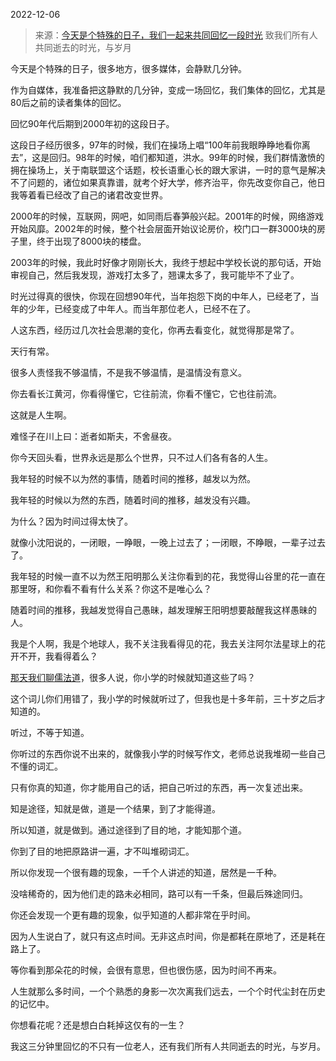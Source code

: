 2022-12-06

> 来源：[今天是个特殊的日子，我们一起来共同回忆一段时光](http://mp.weixin.qq.com/s?__biz=MzU3NDc5Nzc0NQ==&mid=2247521373&idx=1&sn=0bff7fbddb57bc55e244a1f2386b2b96&chksm=fd2e3683ca59bf95056f54e3f6794df755eff435997004a37bb75dcbc2b0c346b6ebab545ce3&scene=27#wechat_redirect)
> 致我们所有人共同逝去的时光，与岁月

今天是个特殊的日子，很多地方，很多媒体，会静默几分钟。  

作为自媒体，我准备把这静默的几分钟，变成一场回忆，我们集体的回忆，尤其是80后之前的读者集体的回忆。  

回忆90年代后期到2000年初的这段日子。  

这段日子经历很多，97年的时候，我们在操场上唱“100年前我眼睁睁地看你离去”，这是回归。98年的时候，咱们都知道，洪水。99年的时候，我们群情激愤的拥在操场上，关于南联盟这个话题，校长语重心长的跟大家讲，一时的意气是解决不了问题的，诸位如果真靠谱，就考个好大学，修齐治平，你先改变你自己，他日我等着看已经改了自己的诸君改变世界。

2000年的时候，互联网，网吧，如同雨后春笋般兴起。2001年的时候，网络游戏开始风靡。2002年的时候，整个社会层面开始议论房价，校门口一群3000块的房子里，终于出现了8000块的楼盘。

2003年的时候，我此时好像才刚刚长大，我终于想起中学校长说的那句话，开始审视自己，然后我发现，游戏打太多了，翘课太多了，我可能毕不了业了。  

时光过得真的很快，你现在回想90年代，当年抱怨下岗的中年人，已经老了，当年的少年，已经变成了中年人。而当年那位老人，已经不在了。  

人这东西，经历过几次社会思潮的变化，你再去看变化，就觉得那是常了。  

天行有常。  

很多人责怪我不够温情，不是我不够温情，是温情没有意义。  

你去看长江黄河，你看得懂它，它往前流，你看不懂它，它也往前流。

这就是人生啊。

难怪子在川上曰：逝者如斯夫，不舍昼夜。

你今天回头看，世界永远是那么个世界，只不过人们各有各的人生。  

我年轻的时候不以为然的事情，随着时间的推移，越发以为然。  

我年轻的时候以为然的东西，随着时间的推移，越发没有兴趣。  

为什么？因为时间过得太快了。  

就像小沈阳说的，一闭眼，一睁眼，一晚上过去了；一闭眼，不睁眼，一辈子过去了。  

我年轻的时候一直不以为然王阳明那么关注你看到的花，我觉得山谷里的花一直在那里呀，和你看不看有什么关系？你这不是唯心么？  

随着时间的推移，我越发觉得自己愚昧，越发理解王阳明想要敲醒我这样愚昧的人。

我是个人啊，我是个地球人，我不关注我看得见的花，我去关注阿尔法星球上的花开不开，我看得着么？  

[那天我们聊儒法道](http://mp.weixin.qq.com/s?__biz=MzU0MjYwNDU2Mw==&mid=2247509018&idx=1&sn=0d83fb99d74151bde5c943bbeed4b97f&chksm=fb1ac866cc6d41709ae08a93ea5f74fa7b9e1eb730bc00a34b18343a1e7ab7698b0aadb988e4&scene=21#wechat_redirect)，很多人说，你小学的时候就知道这些了吗？  

这个词儿你们用错了，我小学的时候就听过了，但我也是十多年前，三十岁之后才知道的。  

听过，不等于知道。

你听过的东西你说不出来的，就像我小学的时候写作文，老师总说我堆砌一些自己不懂的词汇。  

只有你真的知道，你才能用自己的话，把自己听过的东西，再一次复述出来。  

知是途径，知就是做，道是一个结果，到了才能得道。  

所以知道，就是做到。通过途径到了目的地，才能知那个道。

你到了目的地把原路讲一遍，才不叫堆砌词汇。  

所以你发现一个很有趣的现象，一千个人讲述的知道，居然是一千种。  

没啥稀奇的，因为他们走的路未必相同，路可以有一千条，但最后殊途同归。

你还会发现一个更有趣的现象，似乎知道的人都非常在乎时间。  

因为人生说白了，就只有这点时间。无非这点时间，你是都耗在原地了，还是耗在路上了。  

等你看到那朵花的时候，会很有意思，但也很伤感，因为时间不再来。

人生就那么多时间，一个个熟悉的身影一次次离我们远去，一个个时代尘封在历史的记忆中。  

你想看花呢？还是想白白耗掉这仅有的一生？

我这三分钟里回忆的不只有一位老人，还有我们所有人共同逝去的时光，与岁月。

